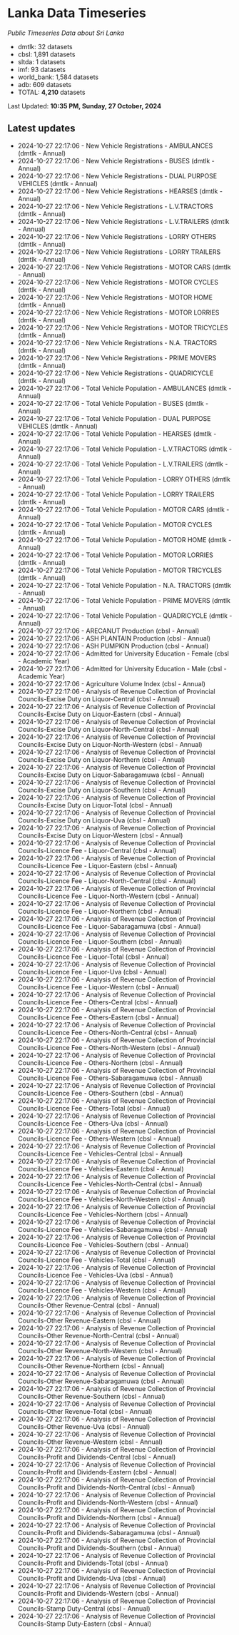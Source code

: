 # Lanka Data Timeseries
*Public Timeseries Data about Sri Lanka*

* dmtlk: 32 datasets
* cbsl: 1,891 datasets
* sltda: 1 datasets
* imf: 93 datasets
* world_bank: 1,584 datasets
* adb: 609 datasets
* TOTAL: **4,210** datasets

Last Updated: **10:35 PM, Sunday, 27 October, 2024**

## Latest updates

* 2024-10-27 22:17:06 - New Vehicle Registrations - AMBULANCES (dmtlk - Annual)
* 2024-10-27 22:17:06 - New Vehicle Registrations - BUSES (dmtlk - Annual)
* 2024-10-27 22:17:06 - New Vehicle Registrations - DUAL PURPOSE VEHICLES (dmtlk - Annual)
* 2024-10-27 22:17:06 - New Vehicle Registrations - HEARSES (dmtlk - Annual)
* 2024-10-27 22:17:06 - New Vehicle Registrations - L.V.TRACTORS (dmtlk - Annual)
* 2024-10-27 22:17:06 - New Vehicle Registrations - L.V.TRAILERS (dmtlk - Annual)
* 2024-10-27 22:17:06 - New Vehicle Registrations - LORRY OTHERS (dmtlk - Annual)
* 2024-10-27 22:17:06 - New Vehicle Registrations - LORRY TRAILERS (dmtlk - Annual)
* 2024-10-27 22:17:06 - New Vehicle Registrations - MOTOR CARS (dmtlk - Annual)
* 2024-10-27 22:17:06 - New Vehicle Registrations - MOTOR CYCLES (dmtlk - Annual)
* 2024-10-27 22:17:06 - New Vehicle Registrations - MOTOR HOME (dmtlk - Annual)
* 2024-10-27 22:17:06 - New Vehicle Registrations - MOTOR LORRIES (dmtlk - Annual)
* 2024-10-27 22:17:06 - New Vehicle Registrations - MOTOR TRICYCLES (dmtlk - Annual)
* 2024-10-27 22:17:06 - New Vehicle Registrations - N.A. TRACTORS (dmtlk - Annual)
* 2024-10-27 22:17:06 - New Vehicle Registrations - PRIME MOVERS (dmtlk - Annual)
* 2024-10-27 22:17:06 - New Vehicle Registrations - QUADRICYCLE (dmtlk - Annual)
* 2024-10-27 22:17:06 - Total Vehicle Population - AMBULANCES (dmtlk - Annual)
* 2024-10-27 22:17:06 - Total Vehicle Population - BUSES (dmtlk - Annual)
* 2024-10-27 22:17:06 - Total Vehicle Population - DUAL PURPOSE VEHICLES (dmtlk - Annual)
* 2024-10-27 22:17:06 - Total Vehicle Population - HEARSES (dmtlk - Annual)
* 2024-10-27 22:17:06 - Total Vehicle Population - L.V.TRACTORS (dmtlk - Annual)
* 2024-10-27 22:17:06 - Total Vehicle Population - L.V.TRAILERS (dmtlk - Annual)
* 2024-10-27 22:17:06 - Total Vehicle Population - LORRY OTHERS (dmtlk - Annual)
* 2024-10-27 22:17:06 - Total Vehicle Population - LORRY TRAILERS (dmtlk - Annual)
* 2024-10-27 22:17:06 - Total Vehicle Population - MOTOR CARS (dmtlk - Annual)
* 2024-10-27 22:17:06 - Total Vehicle Population - MOTOR CYCLES (dmtlk - Annual)
* 2024-10-27 22:17:06 - Total Vehicle Population - MOTOR HOME (dmtlk - Annual)
* 2024-10-27 22:17:06 - Total Vehicle Population - MOTOR LORRIES (dmtlk - Annual)
* 2024-10-27 22:17:06 - Total Vehicle Population - MOTOR TRICYCLES (dmtlk - Annual)
* 2024-10-27 22:17:06 - Total Vehicle Population - N.A. TRACTORS (dmtlk - Annual)
* 2024-10-27 22:17:06 - Total Vehicle Population - PRIME MOVERS (dmtlk - Annual)
* 2024-10-27 22:17:06 - Total Vehicle Population - QUADRICYCLE (dmtlk - Annual)
* 2024-10-27 22:17:06 - ARECANUT Production (cbsl - Annual)
* 2024-10-27 22:17:06 - ASH PLANTAIN Production (cbsl - Annual)
* 2024-10-27 22:17:06 - ASH PUMPKIN Production (cbsl - Annual)
* 2024-10-27 22:17:06 - Admitted for University Education - Female (cbsl - Academic Year)
* 2024-10-27 22:17:06 - Admitted for University Education - Male (cbsl - Academic Year)
* 2024-10-27 22:17:06 - Agriculture Volume Index (cbsl - Annual)
* 2024-10-27 22:17:06 - Analysis of Revenue Collection of Provincial Councils-Excise Duty on Liquor-Central (cbsl - Annual)
* 2024-10-27 22:17:06 - Analysis of Revenue Collection of Provincial Councils-Excise Duty on Liquor-Eastern (cbsl - Annual)
* 2024-10-27 22:17:06 - Analysis of Revenue Collection of Provincial Councils-Excise Duty on Liquor-North-Central (cbsl - Annual)
* 2024-10-27 22:17:06 - Analysis of Revenue Collection of Provincial Councils-Excise Duty on Liquor-North-Western (cbsl - Annual)
* 2024-10-27 22:17:06 - Analysis of Revenue Collection of Provincial Councils-Excise Duty on Liquor-Northern (cbsl - Annual)
* 2024-10-27 22:17:06 - Analysis of Revenue Collection of Provincial Councils-Excise Duty on Liquor-Sabaragamuwa (cbsl - Annual)
* 2024-10-27 22:17:06 - Analysis of Revenue Collection of Provincial Councils-Excise Duty on Liquor-Southern (cbsl - Annual)
* 2024-10-27 22:17:06 - Analysis of Revenue Collection of Provincial Councils-Excise Duty on Liquor-Total (cbsl - Annual)
* 2024-10-27 22:17:06 - Analysis of Revenue Collection of Provincial Councils-Excise Duty on Liquor-Uva (cbsl - Annual)
* 2024-10-27 22:17:06 - Analysis of Revenue Collection of Provincial Councils-Excise Duty on Liquor-Western (cbsl - Annual)
* 2024-10-27 22:17:06 - Analysis of Revenue Collection of Provincial Councils-Licence Fee - Liquor-Central (cbsl - Annual)
* 2024-10-27 22:17:06 - Analysis of Revenue Collection of Provincial Councils-Licence Fee - Liquor-Eastern (cbsl - Annual)
* 2024-10-27 22:17:06 - Analysis of Revenue Collection of Provincial Councils-Licence Fee - Liquor-North-Central (cbsl - Annual)
* 2024-10-27 22:17:06 - Analysis of Revenue Collection of Provincial Councils-Licence Fee - Liquor-North-Western (cbsl - Annual)
* 2024-10-27 22:17:06 - Analysis of Revenue Collection of Provincial Councils-Licence Fee - Liquor-Northern (cbsl - Annual)
* 2024-10-27 22:17:06 - Analysis of Revenue Collection of Provincial Councils-Licence Fee - Liquor-Sabaragamuwa (cbsl - Annual)
* 2024-10-27 22:17:06 - Analysis of Revenue Collection of Provincial Councils-Licence Fee - Liquor-Southern (cbsl - Annual)
* 2024-10-27 22:17:06 - Analysis of Revenue Collection of Provincial Councils-Licence Fee - Liquor-Total (cbsl - Annual)
* 2024-10-27 22:17:06 - Analysis of Revenue Collection of Provincial Councils-Licence Fee - Liquor-Uva (cbsl - Annual)
* 2024-10-27 22:17:06 - Analysis of Revenue Collection of Provincial Councils-Licence Fee - Liquor-Western (cbsl - Annual)
* 2024-10-27 22:17:06 - Analysis of Revenue Collection of Provincial Councils-Licence Fee - Others-Central (cbsl - Annual)
* 2024-10-27 22:17:06 - Analysis of Revenue Collection of Provincial Councils-Licence Fee - Others-Eastern (cbsl - Annual)
* 2024-10-27 22:17:06 - Analysis of Revenue Collection of Provincial Councils-Licence Fee - Others-North-Central (cbsl - Annual)
* 2024-10-27 22:17:06 - Analysis of Revenue Collection of Provincial Councils-Licence Fee - Others-North-Western (cbsl - Annual)
* 2024-10-27 22:17:06 - Analysis of Revenue Collection of Provincial Councils-Licence Fee - Others-Northern (cbsl - Annual)
* 2024-10-27 22:17:06 - Analysis of Revenue Collection of Provincial Councils-Licence Fee - Others-Sabaragamuwa (cbsl - Annual)
* 2024-10-27 22:17:06 - Analysis of Revenue Collection of Provincial Councils-Licence Fee - Others-Southern (cbsl - Annual)
* 2024-10-27 22:17:06 - Analysis of Revenue Collection of Provincial Councils-Licence Fee - Others-Total (cbsl - Annual)
* 2024-10-27 22:17:06 - Analysis of Revenue Collection of Provincial Councils-Licence Fee - Others-Uva (cbsl - Annual)
* 2024-10-27 22:17:06 - Analysis of Revenue Collection of Provincial Councils-Licence Fee - Others-Western (cbsl - Annual)
* 2024-10-27 22:17:06 - Analysis of Revenue Collection of Provincial Councils-Licence Fee - Vehicles-Central (cbsl - Annual)
* 2024-10-27 22:17:06 - Analysis of Revenue Collection of Provincial Councils-Licence Fee - Vehicles-Eastern (cbsl - Annual)
* 2024-10-27 22:17:06 - Analysis of Revenue Collection of Provincial Councils-Licence Fee - Vehicles-North-Central (cbsl - Annual)
* 2024-10-27 22:17:06 - Analysis of Revenue Collection of Provincial Councils-Licence Fee - Vehicles-North-Western (cbsl - Annual)
* 2024-10-27 22:17:06 - Analysis of Revenue Collection of Provincial Councils-Licence Fee - Vehicles-Northern (cbsl - Annual)
* 2024-10-27 22:17:06 - Analysis of Revenue Collection of Provincial Councils-Licence Fee - Vehicles-Sabaragamuwa (cbsl - Annual)
* 2024-10-27 22:17:06 - Analysis of Revenue Collection of Provincial Councils-Licence Fee - Vehicles-Southern (cbsl - Annual)
* 2024-10-27 22:17:06 - Analysis of Revenue Collection of Provincial Councils-Licence Fee - Vehicles-Total (cbsl - Annual)
* 2024-10-27 22:17:06 - Analysis of Revenue Collection of Provincial Councils-Licence Fee - Vehicles-Uva (cbsl - Annual)
* 2024-10-27 22:17:06 - Analysis of Revenue Collection of Provincial Councils-Licence Fee - Vehicles-Western (cbsl - Annual)
* 2024-10-27 22:17:06 - Analysis of Revenue Collection of Provincial Councils-Other Revenue-Central (cbsl - Annual)
* 2024-10-27 22:17:06 - Analysis of Revenue Collection of Provincial Councils-Other Revenue-Eastern (cbsl - Annual)
* 2024-10-27 22:17:06 - Analysis of Revenue Collection of Provincial Councils-Other Revenue-North-Central (cbsl - Annual)
* 2024-10-27 22:17:06 - Analysis of Revenue Collection of Provincial Councils-Other Revenue-North-Western (cbsl - Annual)
* 2024-10-27 22:17:06 - Analysis of Revenue Collection of Provincial Councils-Other Revenue-Northern (cbsl - Annual)
* 2024-10-27 22:17:06 - Analysis of Revenue Collection of Provincial Councils-Other Revenue-Sabaragamuwa (cbsl - Annual)
* 2024-10-27 22:17:06 - Analysis of Revenue Collection of Provincial Councils-Other Revenue-Southern (cbsl - Annual)
* 2024-10-27 22:17:06 - Analysis of Revenue Collection of Provincial Councils-Other Revenue-Total (cbsl - Annual)
* 2024-10-27 22:17:06 - Analysis of Revenue Collection of Provincial Councils-Other Revenue-Uva (cbsl - Annual)
* 2024-10-27 22:17:06 - Analysis of Revenue Collection of Provincial Councils-Other Revenue-Western (cbsl - Annual)
* 2024-10-27 22:17:06 - Analysis of Revenue Collection of Provincial Councils-Profit and Dividends-Central (cbsl - Annual)
* 2024-10-27 22:17:06 - Analysis of Revenue Collection of Provincial Councils-Profit and Dividends-Eastern (cbsl - Annual)
* 2024-10-27 22:17:06 - Analysis of Revenue Collection of Provincial Councils-Profit and Dividends-North-Central (cbsl - Annual)
* 2024-10-27 22:17:06 - Analysis of Revenue Collection of Provincial Councils-Profit and Dividends-North-Western (cbsl - Annual)
* 2024-10-27 22:17:06 - Analysis of Revenue Collection of Provincial Councils-Profit and Dividends-Northern (cbsl - Annual)
* 2024-10-27 22:17:06 - Analysis of Revenue Collection of Provincial Councils-Profit and Dividends-Sabaragamuwa (cbsl - Annual)
* 2024-10-27 22:17:06 - Analysis of Revenue Collection of Provincial Councils-Profit and Dividends-Southern (cbsl - Annual)
* 2024-10-27 22:17:06 - Analysis of Revenue Collection of Provincial Councils-Profit and Dividends-Total (cbsl - Annual)
* 2024-10-27 22:17:06 - Analysis of Revenue Collection of Provincial Councils-Profit and Dividends-Uva (cbsl - Annual)
* 2024-10-27 22:17:06 - Analysis of Revenue Collection of Provincial Councils-Profit and Dividends-Western (cbsl - Annual)
* 2024-10-27 22:17:06 - Analysis of Revenue Collection of Provincial Councils-Stamp Duty-Central (cbsl - Annual)
* 2024-10-27 22:17:06 - Analysis of Revenue Collection of Provincial Councils-Stamp Duty-Eastern (cbsl - Annual)